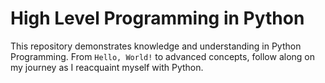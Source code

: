 # High Level Programming in Python

This repository demonstrates knowledge and understanding in Python Programming. From `Hello, World!` to advanced concepts, follow along on my journey as I reacquaint myself with Python.
